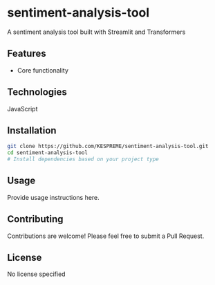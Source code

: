# sentiment-analysis-tool

A sentiment analysis tool built with Streamlit and Transformers

## Features

- Core functionality

## Technologies

JavaScript

## Installation

```bash
git clone https://github.com/KESPREME/sentiment-analysis-tool.git
cd sentiment-analysis-tool
# Install dependencies based on your project type
```

## Usage

Provide usage instructions here.

## Contributing

Contributions are welcome! Please feel free to submit a Pull Request.

## License

No license specified
